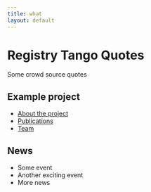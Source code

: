 ```yaml
---
title: what
layout: default
---
```


# Registry Tango Quotes

Some crowd source quotes

## Example project

- [About the project](about)
- [Publications](publications)
- [Team](team)

## News

- Some event
- Another exciting event
- More news
